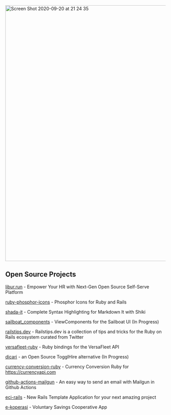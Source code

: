 <img width="804" alt="Screen Shot 2020-09-20 at 21 24 35" src="https://user-images.githubusercontent.com/6563823/93713711-d58a7880-fb87-11ea-989c-d493997860fc.png">

## Open Source Projects

[libur.run](https://github.com/maful/libur.run) - Empower Your HR with Next-Gen Open Source Self-Serve Platform

[ruby-phosphor-icons](https://github.com/maful/ruby-phosphor-icons) - Phosphor Icons for Ruby and Rails

[shada-it](https://github.com/maful/shada-it) - Complete Syntax Highlighting for Markdown It with Shiki

[sailboat_components](https://github.com/maful/sailboat_components) - ViewComponents for the Sailboat UI (In Progress)

[railstips.dev](https://github.com/maful/railstips.dev) - Railstips.dev is a collection of tips and tricks for the Ruby on Rails ecosystem curated from Twitter

[versafleet-ruby](https://github.com/maful/versafleet-ruby) - Ruby bindings for the VersaFleet API

[dicari](https://github.com/maful/dicari) - an Open Source TogglHire alternative (In Progress)

[currency-conversion-ruby](https://github.com/maful/currency-conversion-ruby) - Currency Conversion Ruby for https://currencyapi.com

[github-actions-mailgun](https://github.com/maful/github-actions-mailgun) - An easy way to send an email with Mailgun in Github Actions

[eci-rails](https://github.com/maful/eci-rails) - New Rails Template Application for your next amazing project

[e-koperasi](https://github.com/maful/e-koperasi) - Voluntary Savings Cooperative App
